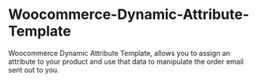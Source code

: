# Woocommerce-Dynamic-Attribute-Template
Woocommerce Dynamic Attribute Template, allows you to assign an attribute to your product and use that data to manipulate the order email sent out to you.
